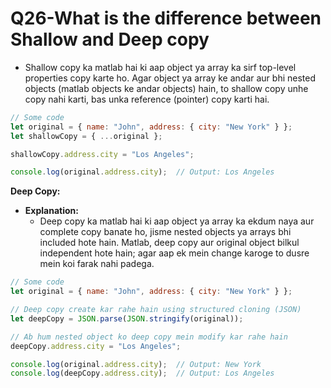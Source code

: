 # Q26-What is the difference between Shallow and Deep copy

* Shallow copy ka matlab hai ki aap object ya array ka sirf top-level properties copy karte ho. Agar object ya array ke andar aur bhi nested objects (matlab objects ke andar objects) hain, to shallow copy unhe copy nahi karti, bas unka reference (pointer) copy karti hai.

```javascript
// Some code
let original = { name: "John", address: { city: "New York" } };
let shallowCopy = { ...original };

shallowCopy.address.city = "Los Angeles";

console.log(original.address.city);  // Output: Los Angeles

```

**Deep Copy:**

* **Explanation:**
  * Deep copy ka matlab hai ki aap object ya array ka ekdum naya aur complete copy banate ho, jisme nested objects ya arrays bhi included hote hain. Matlab, deep copy aur original object bilkul independent hote hain; agar aap ek mein change karoge to dusre mein koi farak nahi padega.

```javascript
// Some code
let original = { name: "John", address: { city: "New York" } };

// Deep copy create kar rahe hain using structured cloning (JSON)
let deepCopy = JSON.parse(JSON.stringify(original));

// Ab hum nested object ko deep copy mein modify kar rahe hain
deepCopy.address.city = "Los Angeles";

console.log(original.address.city);  // Output: New York
console.log(deepCopy.address.city);  // Output: Los Angeles
```
